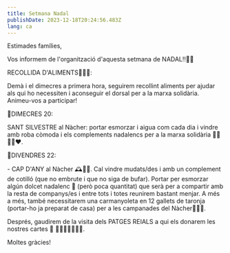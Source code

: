 ```yaml
---
title: Setmana Nadal
publishDate: 2023-12-18T20:24:56.483Z
lang: ca
---
```

Estimades famílies,

Vos informem de l'organització d'aquesta setmana de NADAL‼️🎄💫

RECOLLIDA D'ALIMENTS🤝🫶🏼: 

Demà i el dimecres a primera hora, seguirem recollint aliments per ajudar als qui ho necessiten i aconseguir el dorsal per a la marxa solidària. Animeu-vos a participar! 



🎄DIMECRES 20:

SANT SILVESTRE al Nàcher: portar esmorzar i aigua com cada dia i vindre amb roba còmoda i els complements nadalencs per a la marxa solidària 🎅🏾🤶🏾♥️.

 

🎄DIVENDRES 22:

\- CAP D'ANY al Nàcher 🕰️🔔🎊. Cal vindre mudats/des i amb un complement de cotilló (que no embrute i que no siga de bufar). Portar per esmorzar algún dolcet nadalenc 🍬 (però poca quantitat) que serà per a compartir amb la resta de companys/es i entre tots i totes reunirem bastant menjar. A més a més, també necessitarem una carmanyoleta en 12 gallets de taronja (portar-ho ja preparat de casa) per a les campanades del Nàcher🍊🔔🎊.

Després, gaudirem de la visita dels PATGES REIALS a qui els donarem les nostres cartes 📨 👑👑👑🐪🐪🐪💫.



Moltes gràcies!